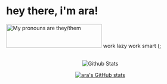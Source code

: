 <h1>hey there, i'm ara!</h1>
<a>
  <img src="https://pronouns.vercel.app/they/them?gradient=piggy%20pink" width="256" height="64" alt="My pronouns are they/them">
</a>
work lazy work smart (;
<br>

<center>
<br>
  
![Github Stats](https://github-readme-stats.vercel.app/api?username=Potatocat123&count_private=true&show_icons=true&theme=synthwave&include_all_commits=true&icon_color=ffffff)
  
[![ara's GitHub stats](https://github-readme-stats.vercel.app/api?username=Potatocat123)](https://github.com/anuraghazra/github-readme-stats)

</center>
<br>
